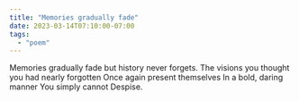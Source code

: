 ```yaml
---
title: "Memories gradually fade"
date: 2023-03-14T07:10:00-07:00
tags:
  - "poem"
---
```


Memories gradually fade but history never forgets.
The visions you thought you had nearly forgotten
Once again present themselves
In a bold, daring manner
You simply cannot
Despise.

